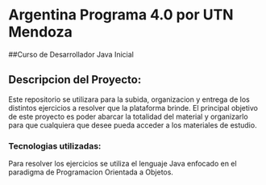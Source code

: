 # Argentina Programa 4.0 por UTN Mendoza

##Curso de Desarrollador Java Inicial 

## Descripcion del Proyecto:

Este repositorio se utilizara para la subida, organizacion y entrega de los distintos ejercicios a resolver que la plataforma brinde. El principal objetivo de este proyecto es poder abarcar la totalidad del material y organizarlo para que cualquiera que desee pueda acceder a los materiales de estudio.

### Tecnologias utilizadas:

Para resolver los ejercicios se utiliza el lenguaje Java enfocado en el paradigma de Programacion Orientada a Objetos.



